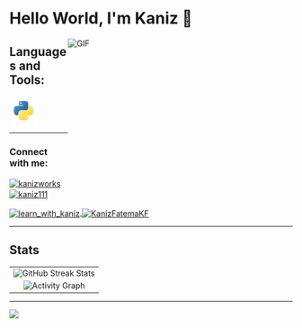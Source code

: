 # Hello World, I'm Kaniz 👋

<img align="right" alt="GIF" src="https://github.com/arsentieva/arsentieva/blob/main/code.gif?raw=true" width="400" height="300" />

## Languages and Tools:
[<img align="left" alt="python" width="50px" src="https://raw.githubusercontent.com/github/explore/80688e429a7d4ef2fca1e82350fe8e3517d3494d/topics/python/python.png" />](https://www.youtube.com/@KanizFatemaKF)

<br clear="left"/>

---

### Connect with me:

<p align="left">
  <a href="https://twitter.com/kanizworks" target="blank">
    <img align="center" src="https://raw.githubusercontent.com/rahuldkjain/github-profile-readme-generator/master/src/images/icons/Social/twitter.svg" alt="kanizworks" height="30" width="40" />
  </a>
  <a href="https://linkedin.com/in/kaniz111" target="blank">
    <img align="center" src="https://raw.githubusercontent.com/rahuldkjain/github-profile-readme-generator/master/src/images/icons/Social/linked-in-alt.svg" alt="kaniz111" height="30" width="40" />
  </a>
  <a href="https://instagram.com/learn_with_kaniz" target="blank">
    <img align="center" src="https://raw.githubusercontent.com/rahuldkjain/github-profile-readme-generator/master/src/images/icons/Social/instagram.svg" alt="learn_with_kaniz" height="30" width="40" />
  </a>
  <a href="https://www.youtube.com/@KanizFatemaKF" target="blank">
    <img align="center" src="https://raw.githubusercontent.com/rahuldkjain/github-profile-readme-generator/master/src/images/icons/Social/youtube.svg" alt="KanizFatemaKF" height="30" width="40" />
  </a>
</p>

---

## Stats

<table align="center">
  <tr>
     <td align="center" valign="top" width="50%">
      <img src="https://github-readme-streak-stats.herokuapp.com/?user=kaniz-codes&theme=tokyonight&hide_border=false" alt="GitHub Streak Stats">
    </td>
  </tr>
  <tr>
    <td align="center" valign="top" width="100%">
      <img src="https://github-readme-activity-graph.vercel.app/graph?username=kaniz-codes&theme=tokyo-night" alt="Activity Graph">
    </td>
  </tr>
</table>




---


[![](https://visitcount.itsvg.in/api?id=kaniz-codes&icon=5&color=1)](https://visitcount.itsvg.in)

<!-- Proudly created with GPRM ( https://gprm.itsvg.in ) -->
